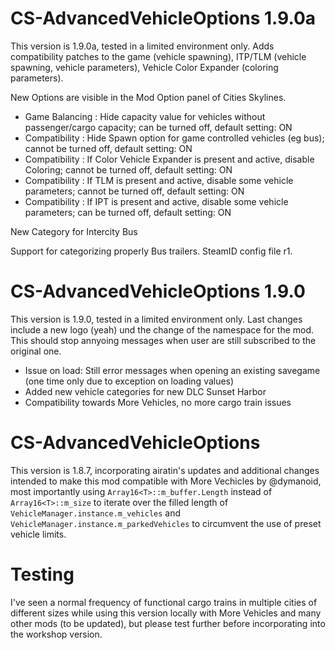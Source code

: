 # CS-AdvancedVehicleOptions 1.9.0a
This version is 1.9.0a, tested in a limited environment only. Adds compatibility patches to the game (vehicle spawning), ITP/TLM (vehicle spawning, vehicle parameters), Vehicle Color Expander (coloring parameters).

New Options are visible in the Mod Option panel of Cities Skylines.
- Game Balancing : Hide capacity value for vehicles without passenger/cargo capacity; can be turned off, default setting: ON
- Compatibility : Hide Spawn option for game controlled vehicles (eg bus); cannot be turned off, default setting: ON
- Compatibility : If Color Vehicle Expander is present and active, disable Coloring; cannot be turned off, default setting: ON
- Compatibility : If TLM is present and active, disable some vehicle parameters; cannot be turned off, default setting: ON
- Compatibility : If IPT is present and active, disable some vehicle parameters; can be turned off, default setting: ON

New Category for Intercity Bus

Support for categorizing properly Bus trailers. SteamID config file r1.

# CS-AdvancedVehicleOptions 1.9.0

This version is 1.9.0, tested in a limited environment only. Last changes include a new logo (yeah) und the change of the namespace for the mod. This should stop annyoing messages when user are still subscribed to the original one. 

- Issue on load: Still error messages when opening an existing savegame (one time only due to exception on loading values)
- Added new vehicle categories for new DLC Sunset Harbor
- Compatibility towards More Vehicles, no more cargo train issues

# CS-AdvancedVehicleOptions

This version is 1.8.7, incorporating airatin's updates and additional changes intended to make this mod compatible with More Vechicles by @dymanoid, most importantly using ```Array16<T>::m_buffer.Length``` instead of ```Array16<T>::m_size``` to iterate over the filled length of ```VehicleManager.instance.m_vehicles``` and ```VehicleManager.instance.m_parkedVehicles``` to circumvent the use of preset vehicle limits.

# Testing

I've seen a normal frequency of functional cargo trains in multiple cities of different sizes while using this version locally with More Vehicles and many other mods (to be updated), but please test further before incorporating into the workshop version.
